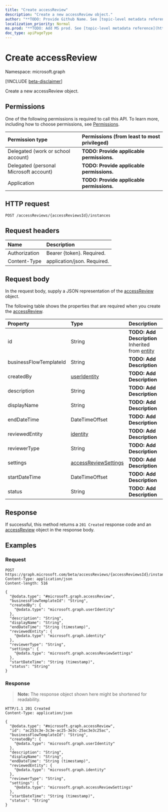 ```yaml
---
title: "Create accessReview"
description: "Create a new accessReview object."
author: "**TODO: Provide Github Name. See [topic-level metadata reference](https://msgo.azurewebsites.net/add/document/guidelines/metadata.html#topic-level-metadata)**"
localization_priority: Normal
ms.prod: "**TODO: Add MS prod. See [topic-level metadata reference](https://msgo.azurewebsites.net/add/document/guidelines/metadata.html#topic-level-metadata)**"
doc_type: apiPageType
---
```


# Create accessReview
Namespace: microsoft.graph

[!INCLUDE [beta-disclaimer](../../includes/beta-disclaimer.md)]

Create a new accessReview object.

## Permissions
One of the following permissions is required to call this API. To learn more, including how to choose permissions, see [Permissions](/graph/permissions-reference).

|Permission type|Permissions (from least to most privileged)|
|:---|:---|
|Delegated (work or school account)|**TODO: Provide applicable permissions.**|
|Delegated (personal Microsoft account)|**TODO: Provide applicable permissions.**|
|Application|**TODO: Provide applicable permissions.**|

## HTTP request

<!-- {
  "blockType": "ignored"
}
-->
``` http
POST /accessReviews/{accessReviewsId}/instances
```

## Request headers
|Name|Description|
|:---|:---|
|Authorization|Bearer {token}. Required.|
|Content-Type|application/json. Required.|

## Request body
In the request body, supply a JSON representation of the [accessReview](../resources/accessreview.md) object.

The following table shows the properties that are required when you create the [accessReview](../resources/accessreview.md).

|Property|Type|Description|
|:---|:---|:---|
|id|String|**TODO: Add Description** Inherited from [entity](../resources/entity.md)|
|businessFlowTemplateId|String|**TODO: Add Description**|
|createdBy|[userIdentity](../resources/useridentity.md)|**TODO: Add Description**|
|description|String|**TODO: Add Description**|
|displayName|String|**TODO: Add Description**|
|endDateTime|DateTimeOffset|**TODO: Add Description**|
|reviewedEntity|[identity](../resources/identity.md)|**TODO: Add Description**|
|reviewerType|String|**TODO: Add Description**|
|settings|[accessReviewSettings](../resources/accessreviewsettings.md)|**TODO: Add Description**|
|startDateTime|DateTimeOffset|**TODO: Add Description**|
|status|String|**TODO: Add Description**|



## Response

If successful, this method returns a `201 Created` response code and an [accessReview](../resources/accessreview.md) object in the response body.

## Examples

### Request
<!-- {
  "blockType": "request",
  "name": "create_accessreview_from_accessreviews"
}
-->
``` http
POST https://graph.microsoft.com/beta/accessReviews/{accessReviewsId}/instances
Content-Type: application/json
Content-length: 516

{
  "@odata.type": "#microsoft.graph.accessReview",
  "businessFlowTemplateId": "String",
  "createdBy": {
    "@odata.type": "microsoft.graph.userIdentity"
  },
  "description": "String",
  "displayName": "String",
  "endDateTime": "String (timestamp)",
  "reviewedEntity": {
    "@odata.type": "microsoft.graph.identity"
  },
  "reviewerType": "String",
  "settings": {
    "@odata.type": "microsoft.graph.accessReviewSettings"
  },
  "startDateTime": "String (timestamp)",
  "status": "String"
}
```


### Response
>**Note:** The response object shown here might be shortened for readability.
<!-- {
  "blockType": "response",
  "truncated": true,
  "@odata.type": "microsoft.graph.accessReview"
}
-->
``` http
HTTP/1.1 201 Created
Content-Type: application/json

{
  "@odata.type": "#microsoft.graph.accessReview",
  "id": "ac253c3e-3c3e-ac25-3e3c-25ac3e3c25ac",
  "businessFlowTemplateId": "String",
  "createdBy": {
    "@odata.type": "microsoft.graph.userIdentity"
  },
  "description": "String",
  "displayName": "String",
  "endDateTime": "String (timestamp)",
  "reviewedEntity": {
    "@odata.type": "microsoft.graph.identity"
  },
  "reviewerType": "String",
  "settings": {
    "@odata.type": "microsoft.graph.accessReviewSettings"
  },
  "startDateTime": "String (timestamp)",
  "status": "String"
}
```

